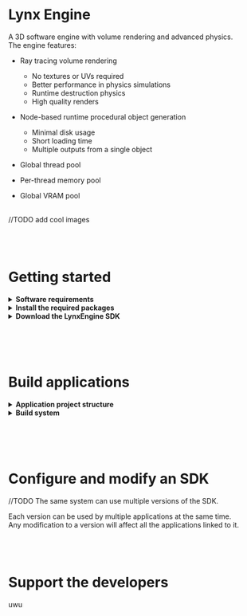 # Lynx Engine

A 3D software engine with volume rendering and advanced physics.
<br>The engine features:

- Ray tracing volume rendering
  - No textures or UVs required
  - Better performance in physics simulations
  - Runtime destruction physics
  - High quality renders

- Node-based runtime procedural object generation
  - Minimal disk usage
  - Short loading time
  - Multiple outputs from a single object

- Global thread pool
- Per-thread memory pool
- Global VRAM pool

<br>//TODO add cool images
<br>
<br>
<br>
<br>

# Getting started

<details>
<summary><b>Software requirements</b></summary>
The engine is meant to be used on Linux systems only.
<br>We do not provide any support for developement on Windows or MacOS.

| Software     | Version   |
|--------------|-----------|
| Linux        | 4.4       |
| g++          | 11.1.1    |
| glslang      | 10:11.0.0 |
| spirv-tools  | 2020.7    |

<br>
</details>
<details>
<summary><b>Install the required packages</b></summary>
Some softwares and libraries are required in order to build applications with the engine.
<br>You can install them with those commands:
<br>
<br>Fedora:
<br><code>sudo dnf install gcc-c++ glslang spirv-tools</code>
<br><code>sudo dnf install vulkan-devel glfw-devel libX11-devel libXcursor-devel libXrandr-devel libXinerama-devel libXi-devel freeglut-devel libasan libubsan</code>
<br>
<br>Arch:
<br><code>sudo pacman -S gcc glslang</code>
<br><code>sudo pacman -S vulkan-devel glfw-x11 libx11 libxcursor libxrandr libxinerama libxi freeglut gcc-libs</code>
<br>//TODO add software for wayland
<br>
<br>Additionally, Windows builds require the mingw executable
<br>//TODO add mingw commands
<br>
<br>
</details>
<details>
<summary><b>Download the LynxEngine SDK</b></summary>
Clone the repository from GitHub:<br>
<code>git clone https://github.com/Edo022/Lynx.git</code>
</details>
<br>
<br>
<br>
<br>

# Build applications

<details>
<summary><b>Application project structure</b></summary>

The minimal application project contains one source file and a generated .engine directory.
<br>The .engine directory is used to build the application and is generated when linking the project to an SDK.
<br>An application project can be linked to the SDK by running its Setup script:
<br>
<br><code>mkdir MyApp; cd MyApp</code>
<br><code>touch main.cpp</code> //TODO add an option to the setup script to make it generate a main.cpp
<br><code>&lt;path_to_sdk&gt;/Tools/Setup/Setup -vsc</code>
<br><code>code .</code>
<br>
<br>The -vsc option tells the setup script to generate configuration files for Visual Studio Code.
<br>Support for other editors will be added in future versions.
![a](./doc/ReadmeMinimalApplication.png)
<br>//TODO update image. use a rendered output for the hello world
<br>//TODO link to include paths details
<br>The source file must define a main function, like any C++ program.
<br>
<br>
</details>
<details>
<summary><b>Build system</b></summary>
Applications are built using the <code>&lt;path_to_sdk&gt;/Tools/Build/Build</code> executable, which is an <a href="https://github.com/d-Qw4w9WgXc-Q/Alloy">Alloy</a> wrapper that parses the provided arguments, adds everything the engine needs and forwards them to the build system.
<br>The source files and other flags can be specified in the <code>.engine/Application.lnxbuild.sh</code> file. See //TODO link to syntax details
<br>//TODO 'fancy g++'
<br>
<br>//TODO show vscode build tasks
<br>The Build executable allows 2 build configurations:

- Debug  
  - The code is not optimized and contains any available debug, gdb and gprof information.
  - The engine enables Vulkan validation layers and Lynx runtime validation tests.  
    Any error reported by those systems must be fixed before shipping, as they indicate a bug in the application.  
  - Additional tools and key bindings are built into your application to help debugging it

- Release  
  - The code is optimized for speed by using <code>-Ofast</code> and other compiler specific options and contains no debug informations.
  - No validation layers, no runtime tests.
<br>
<br>Selectors can be used to enable different arguments based on the target platform and active configuration.
<br>See <code>&lt;path_to_sdk&gt;/Tools/Build/Build -h</code> for more informations.
<br>
<br>e.g. <code>&lt;path_to_sdk&gt;/Tools/Build/Build -m=ld -r: -O3 -g0 -d: -O0 -g3 -a: main.cpp</code>
<br>Examples are located in <code>&lt;path_to_sdk&gt;/Examples/</code> and contain the source code, the executable and the commands used to build it.
</details>
<br>
<br>
<br>
<br>

# Configure and modify an SDK

//TODO
The same system can use multiple versions of the SDK.

Each version can be used by multiple applications at the same time.  
Any modification to a version will affect all the applications linked to it.
<br>
<br>
<br>
<br>

# Support the developers

uwu
